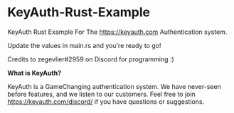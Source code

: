# KeyAuth-Rust-Example
KeyAuth Rust Example For The https://keyauth.com Authentication system.

Update the values in main.rs and you're ready to go!

Credits to zegevlier#2959 on Discord for programming :)

**What is KeyAuth?**

KeyAuth is a GameChanging authentication system. We have never-seen before features, and we listen to our customers.
Feel free to join https://keyauth.com/discord/ if you have questions or suggestions.
